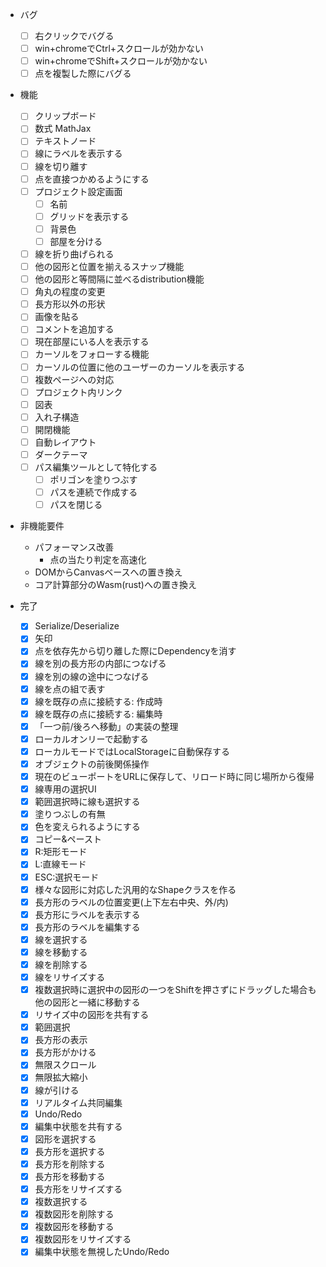 - バグ
    - [ ] 右クリックでバグる
    - [ ] win+chromeでCtrl+スクロールが効かない
    - [ ] win+chromeでShift+スクロールが効かない
    - [ ] 点を複製した際にバグる
- 機能
    - [ ] クリップボード
    - [ ] 数式 MathJax
    - [ ] テキストノード
    - [ ] 線にラベルを表示する
    - [ ] 線を切り離す
    - [ ] 点を直接つかめるようにする
    - [ ] プロジェクト設定画面
        - [ ] 名前
        - [ ] グリッドを表示する
        - [ ] 背景色
        - [ ] 部屋を分ける
    - [ ] 線を折り曲げられる
    - [ ] 他の図形と位置を揃えるスナップ機能
    - [ ] 他の図形と等間隔に並べるdistribution機能
    - [ ] 角丸の程度の変更
    - [ ] 長方形以外の形状
    - [ ] 画像を貼る
    - [ ] コメントを追加する
    - [ ] 現在部屋にいる人を表示する
    - [ ] カーソルをフォローする機能
    - [ ] カーソルの位置に他のユーザーのカーソルを表示する
    - [ ] 複数ページへの対応
    - [ ] プロジェクト内リンク
    - [ ] 図表
    - [ ] 入れ子構造
    - [ ] 開閉機能
    - [ ] 自動レイアウト
    - [ ] ダークテーマ
    - [ ] パス編集ツールとして特化する
        - [ ] ポリゴンを塗りつぶす
        - [ ] パスを連続で作成する
        - [ ] パスを閉じる

- 非機能要件
    - パフォーマンス改善
        - 点の当たり判定を高速化
    - DOMからCanvasベースへの置き換え
    - コア計算部分のWasm(rust)への置き換え

- 完了
    - [x] Serialize/Deserialize
    - [x] 矢印
    - [x] 点を依存先から切り離した際にDependencyを消す
    - [x] 線を別の長方形の内部につなげる
    - [x] 線を別の線の途中につなげる
    - [x] 線を点の組で表す
    - [x] 線を既存の点に接続する: 作成時
    - [x] 線を既存の点に接続する: 編集時
    - [x] 「一つ前/後ろへ移動」の実装の整理
    - [x] ローカルオンリーで起動する
    - [x] ローカルモードではLocalStorageに自動保存する
    - [x] オブジェクトの前後関係操作
    - [x] 現在のビューポートをURLに保存して、リロード時に同じ場所から復帰
    - [x] 線専用の選択UI
    - [x] 範囲選択時に線も選択する
    - [x] 塗りつぶしの有無
    - [x] 色を変えられるようにする
    - [x] コピー&ペースト
    - [x] R:矩形モード
    - [x] L:直線モード
    - [x] ESC:選択モード
    - [x] 様々な図形に対応した汎用的なShapeクラスを作る
    - [x] 長方形のラベルの位置変更(上下左右中央、外/内)
    - [x] 長方形にラベルを表示する
    - [x] 長方形のラベルを編集する
    - [x] 線を選択する
    - [x] 線を移動する
    - [x] 線を削除する
    - [x] 線をリサイズする
    - [x] 複数選択時に選択中の図形の一つをShiftを押さずにドラッグした場合も他の図形と一緒に移動する
    - [x] リサイズ中の図形を共有する
    - [x] 範囲選択
    - [x] 長方形の表示
    - [x] 長方形がかける
    - [x] 無限スクロール
    - [x] 無限拡大縮小
    - [x] 線が引ける
    - [x] リアルタイム共同編集
    - [x] Undo/Redo
    - [x] 編集中状態を共有する
    - [x] 図形を選択する
    - [x] 長方形を選択する
    - [x] 長方形を削除する
    - [x] 長方形を移動する
    - [x] 長方形をリサイズする
    - [x] 複数選択する
    - [x] 複数図形を削除する
    - [x] 複数図形を移動する
    - [x] 複数図形をリサイズする
    - [x] 編集中状態を無視したUndo/Redo